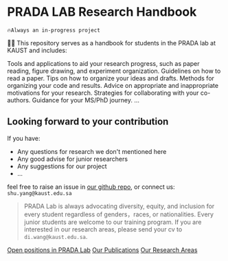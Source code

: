 # PRADA LAB  Research Handbook

    🔥Always an in-progress project
👋🏼 This repository serves as a handbook for students in the PRADA lab at KAUST and includes:

Tools and applications to aid your research progress, such as paper reading, figure drawing, and experiment organization.
Guidelines on how to read a paper.
Tips on how to organize your ideas and drafts.
Methods for organizing your code and results.
Advice on appropriate and inappropriate motivations for your research.
Strategies for collaborating with your co-authors.
Guidance for your MS/PhD journey.
...



## Looking forward to your contribution
If you have:
* Any questions for research we don't mentioned here
* Any good advise for junior researchers 
* Any suggestions for our project
* ...

feel free to raise an issue in [our github repo](https://github.com/kaustpradalab/research-handboook/tree/main?tab=readme-ov-file), or connect us: ``shu.yang@kaust.edu.sa``


>PRADA Lab is always advocating diversity, equity, and inclusion for every student regardless of genders，races, or nationalities. Every junior students are welcome to our training program. If you are interested in our research areas, please send your cv to `di.wang@kaust.edu.sa`.


<seealso>
    <category ref="intro">
        <a href="https://pradalab1.github.io/opening.html">Open positions in PRADA Lab</a>
        <a href="https://pradalab1.github.io/publications.html">Our Publications</a>
        <a href="https://pradalab1.github.io/research.html">Our Research Areas</a>
    </category>
</seealso>